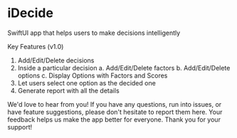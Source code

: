 # iDecide
SwiftUI app that helps users to make decisions intelligently

Key Features (v1.0)

1. Add/Edit/Delete decisions
2. Inside a particular decision
   a. Add/Edit/Delete factors
   b. Add/Edit/Delete options
   c. Display Options with Factors and Scores
4. Let users select one option as the decided one
5. Generate report with all the details

We'd love to hear from you! If you have any questions, run into issues, or have feature suggestions, please don't hesitate to report them here. Your feedback helps us make the app better for everyone. Thank you for your support!
